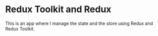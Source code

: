 # Redux Toolkit and Redux

This is an app where I manage the state and the store using Redux and Redux Toolkit.